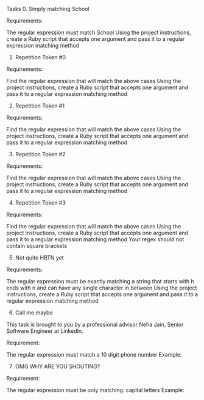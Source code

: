 Tasks
0. Simply matching School

Requirements:

The regular expression must match School
Using the project instructions, create a Ruby script that accepts one argument and pass it to a regular expression matching method

   
1. Repetition Token #0

Requirements:

Find the regular expression that will match the above cases
Using the project instructions, create a Ruby script that accepts one argument and pass it to a regular expression matching method

   
2. Repetition Token #1


Requirements:

Find the regular expression that will match the above cases
Using the project instructions, create a Ruby script that accepts one argument and pass it to a regular expression matching method

   
3. Repetition Token #2

Requirements:

Find the regular expression that will match the above cases
Using the project instructions, create a Ruby script that accepts one argument and pass it to a regular expression matching method

   
4. Repetition Token #3


Requirements:

Find the regular expression that will match the above cases
Using the project instructions, create a Ruby script that accepts one argument and pass it to a regular expression matching method
Your regex should not contain square brackets
   
5. Not quite HBTN yet

Requirements:

The regular expression must be exactly matching a string that starts with h ends with n and can have any single character in between
Using the project instructions, create a Ruby script that accepts one argument and pass it to a regular expression matching method

   
6. Call me maybe

This task is brought to you by a professional advisor Neha Jain, Senior Software Engineer at LinkedIn.

Requirement:

The regular expression must match a 10 digit phone number
Example:

   
7. OMG WHY ARE YOU SHOUTING?


Requirement:

The regular expression must be only matching: capital letters
Example:
